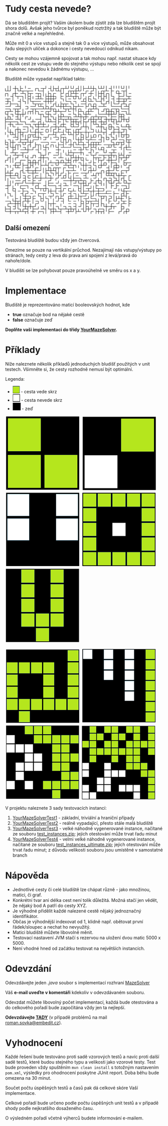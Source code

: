 # Tudy cesta nevede?
Dá se bludištěm projít? Vaším úkolem bude zjistit zda lze bludištěm projít shora dolů. 
Avšak jeho tvůrce byl poněkud roztržitý a tak bludiště může být značně velké a nepřehledné. 

Může mít 0 a více vstupů a stejně tak 0 a více výstupů, může obsahovat řadu slepých uliček 
a dokonce i cesty nevedoucí odnikud nikam.

Cesty se mohou vzájemně spojovat a tak mohou např. nastat situace kdy několik cest ze vstupu vede do stejného výstupu 
nebo několik cest se spojí a nakonec nevedou k žádnému výstupu, ... 
 
Bludiště může vypadat například takto:
 
![sample maze](maze-assignment/doc/sample_maze.png "Bludiště")

## Další omezení
Testováná bludiště budou vždy jen čtvercová.

Omezíme se pouze na vertikální průchod.
Nezajímají nás vstupy/výstupy po stránach, tedy cesty z leva do prava ani spojení z levá/pravá do nahoře/dole.

V bludišti se lze pohybovat pouze pravoúhelně ve směru os x a y.

# Implementace
Bludiště je reprezentováno maticí booleovských hodnot, kde
* **true** označuje bod na nějaké cestě
* **false** označuje zeď

**Doplňte vaši implementaci do třídy [YourMazeSolver](maze-assignment/src/main/java/net/homecredit/jobsdev/YourMazeSolver.java).**

# Příklady
Níže naleznete několik příkladů jednoduchých bludišť použitých v unit testech. Všimněte si, že cesty rozhodně nemusí být optimální.

Legenda:
* ![sample maze](maze-assignment/doc/legenda_cesta_ok.png "cesta ok") - cesta vede skrz
* ![sample maze](maze-assignment/doc/legenda_cesta_nok.png "cesta nok") - cesta nevede skrz 
* ![sample maze](maze-assignment/doc/legenda_wall.png "zeď") - zeď


![sample maze_2x2_ok](maze-assignment/doc/sample_2_ok.png "2x2, cesta existuje")
![sample maze_2x2_nok](maze-assignment/doc/sample_2_nok.png "2x2, cesta neexistuje") 
![sample maze_3x3_nok](maze-assignment/doc/sample_3_nok.png "3x3, cesta nexistuje")
![sample maze_5x5_ok](maze-assignment/doc/sample_5_ok.png "5x5, cesta existuje")
![sample maze_5x5_2to1_ok](maze-assignment/doc/sample_5_2to1_ok.png "5x5, cesta existuje")

![sample maze_6x6_maze_ok](maze-assignment/doc/sample_6_snake_ok.png "6x6, cesta existuje")
![sample maze_7x7_ok](maze-assignment/doc/sample_7_ok.png "7x7, cesta existuje")
![sample maze_8x8_ok](maze-assignment/doc/sample_8_ok.png "8x8, cesta existuje")
![sample maze_10x10_ok](maze-assignment/doc/sample_10_ok.png "10x10, cesta existuje")



V projektu naleznete 3 sady testovacích instancí:
1. [YourMazeSolverTest1](maze-assignment/src/test/java/net/homecredit/jobsdev/YourMazeSolverTest1.java) - základní, triviální a hraniční případy 
2. [YourMazeSolverTest2](maze-assignment/src/test/java/net/homecredit/jobsdev/YourMazeSolverTest2.java) - reálně vypadající, přesto stále malá bludiště
3. [YourMazeSolverTest3](maze-assignment/src/test/java/net/homecredit/jobsdev/YourMazeSolverTest3.java) - velké náhodně vygenerované instance, načítané ze souboru [test_instances.zip](maze-assignment/src/test/resources/test_instances.zip); jejich otestování může trvat řadu minut 
3. [YourMazeSolverTest4](maze-assignment/src/test/java/net/homecredit/jobsdev/YourMazeSolverTest4.java) - velmi velké náhodně vygenerované instance, načítané ze souboru [test_instances_ultimate.zip](maze-assignment/src/test/resources/test_instances_ultimate.zip); jejich otestování může trvat řadu minut;
 z důvodu velikosti souboru jsou umístěné v samostatné branch

# Nápověda
* Jednotlivé cesty či celé bludiště lze chápat různě - jako množinou, matici, či graf.
* Konkrétní tvar ani délka cest není tolik důležitá. Možná stačí jen vědět, že nějaký bod A patří do cesty XYZ.
* Je výhodné přidělit každé nalezené cestě nějaký jednoznačný identifikátor.
* Občas je výhodnější indexovat od 1, klidně např. obětovat první řádek/sloupec a nechat ho nevyužitý.
* Matici bludiště můžete libovolně měnit.
* Testovací nastavení JVM stačí s rezervou na uložení dvou matic 5000 x 5000.
* Není vhodné hned od začátku testovat na největších instancích.

# Odevzdání
Odevzdávejte jeden _.java_ soubor s implementací rozhraní [MazeSolver](maze-assignment/src/main/java/net/homecredit/jobsdev/MazeSolver.java)

Váš **e-mail uveďte v komentáři** kdekoliv v odevzdávaném souboru.

Odevzdat můžete libovolný počet implementací, každá bude otestována a do celkového pořadí bude započítána vždy jen ta nejlepší.

**Odevzdávejte [TADY](http://contest.embedit.cz:8080)**  (v případě problémů na mail roman.sovka@embedit.cz).

# Vyhodnocení

Každé řešení bude testováno proti sadě vzorových testů a navíc proti další sadě testů, které budou stejného typu a velikosti jako vzorové testy.
Test bude proveden vždy spuštěním `mvn clean install` s totožným nastavením `pom.xml`, výsledky pro ohodnocení poskytne JUnit report.
Doba běhu bude omezena na 30 minut.

Součet počtu úspěšných testů a časů pak dá celkové skóre Vaší implementace.

Celkové pořadí bude určeno podle počtu úspěšných unit testů a v případě shody podle nejkratšího dosaženého času.

O výsledném pořadí včetně výherců budete informování e-mailem.